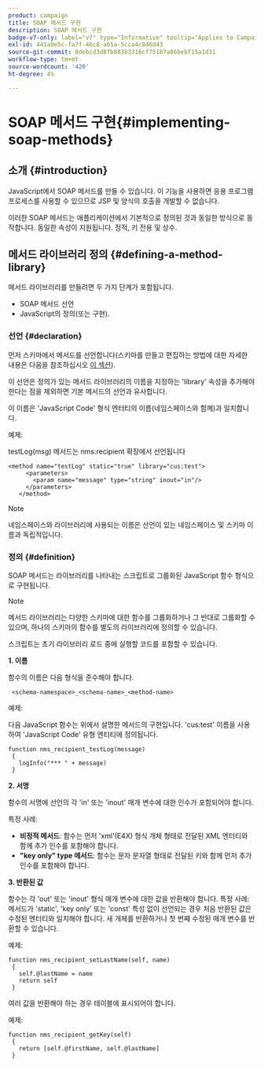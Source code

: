 ```yaml
---
product: campaign
title: SOAP 메서드 구현
description: SOAP 메서드 구현
badge-v7-only: label="v7" type="Informative" tooltip="Applies to Campaign Classic v7 only"
exl-id: 441a0e5c-fa7f-46c8-a65a-5cca4c846d43
source-git-commit: 8debcd3d8fb883b3316cf75187a86bebf15a1d31
workflow-type: tm+mt
source-wordcount: '420'
ht-degree: 4%

---
```


# SOAP 메서드 구현{#implementing-soap-methods}



## 소개 {#introduction}

JavaScript에서 SOAP 메서드를 만들 수 있습니다. 이 기능을 사용하면 응용 프로그램 프로세스를 사용할 수 있으므로 JSP 및 양식의 호출을 개발할 수 없습니다.

이러한 SOAP 메서드는 애플리케이션에서 기본적으로 정의된 것과 동일한 방식으로 동작합니다. 동일한 속성이 지원됩니다. 정적, 키 전용 및 상수.

## 메서드 라이브러리 정의 {#defining-a-method-library}

메서드 라이브러리를 만들려면 두 가지 단계가 포함됩니다.

* SOAP 메서드 선언
* JavaScript의 정의(또는 구현).

### 선언 {#declaration}

먼저 스키마에서 메서드를 선언합니다(스키마를 만들고 편집하는 방법에 대한 자세한 내용은 다음을 참조하십시오 [이 섹션](../../configuration/using/about-schema-edition.md)).

이 선언은 정의가 있는 메서드 라이브러리의 이름을 지정하는 &#39;library&#39; 속성을 추가해야 한다는 점을 제외하면 기본 메서드의 선언과 유사합니다.

이 이름은 &#39;JavaScript Code&#39; 형식 엔터티의 이름(네임스페이스와 함께)과 일치합니다.

예제:

testLog(msg) 메서드는 nms:recipient 확장에서 선언됩니다

```
<method name="testLog" static="true" library="cus:test">
     <parameters>
       <param name="message" type="string" inout="in"/>
     </parameters>
   </method>
```

>[!NOTE]
>
>네임스페이스와 라이브러리에 사용되는 이름은 선언이 있는 네임스페이스 및 스키마 이름과 독립적입니다.

### 정의 {#definition}

SOAP 메서드는 라이브러리를 나타내는 스크립트로 그룹화된 JavaScript 함수 형식으로 구현됩니다.

>[!NOTE]
>
>메서드 라이브러리는 다양한 스키마에 대한 함수를 그룹화하거나 그 반대로 그룹화할 수 있으며, 하나의 스키마의 함수를 별도의 라이브러리에 정의할 수 있습니다.

스크립트는 초기 라이브러리 로드 중에 실행할 코드를 포함할 수 있습니다.

**1. 이름**

함수의 이름은 다음 형식을 준수해야 합니다.

```
 <schema-namespace>_<schema-name>_<method-name>
```

예제:

다음 JavaScript 함수는 위에서 설명한 메서드의 구현입니다. &#39;cus:test&#39; 이름을 사용하여 &#39;JavaScript Code&#39; 유형 엔티티에 정의됩니다.

```
function nms_recipient_testLog(message)
 {
   logInfo("*** " + message)
 }
```

**2. 서명**

함수의 서명에 선언의 각 &#39;in&#39; 또는 &#39;inout&#39; 매개 변수에 대한 인수가 포함되어야 합니다.

특정 사례:

* **비정적 메서드**: 함수는 먼저 &#39;xml&#39;(E4X) 형식 개체 형태로 전달된 XML 엔터티와 함께 추가 인수를 포함해야 합니다.
* **&quot;key only&quot; type 메서드**: 함수는 문자 문자열 형태로 전달된 키와 함께 먼저 추가 인수를 포함해야 합니다.

**3. 반환된 값**

함수는 각 &#39;out&#39; 또는 &#39;inout&#39; 형식 매개 변수에 대한 값을 반환해야 합니다. 특정 사례: 메서드가 &#39;static&#39;, &#39;key only&#39; 또는 &#39;const&#39; 특성 없이 선언되는 경우 처음 반환된 값은 수정된 엔터티와 일치해야 합니다. 새 개체를 반환하거나 첫 번째 수정된 매개 변수를 반환할 수 있습니다.

예제:

```
function nms_recipient_setLastName(self, name)
 {
   self.@lastName = name
   return self
 }
```

여러 값을 반환해야 하는 경우 테이블에 표시되어야 합니다.

예제:

```
function nms_recipient_getKey(self)
 {
   return [self.@firstName, self.@lastName]
 }
```
